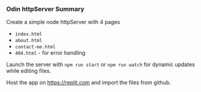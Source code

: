 ### Odin httpServer Summary
Create a simple node httpServer with 4 pages
- `index.html`
- `about.html`
- `contact-me.html`
- `404.html` - for error handling

Launch the server with `npm run start` or `npm run watch` for dynamic updates while editing files. <br> 

Host the app on https://replit.com and import the files from github.
